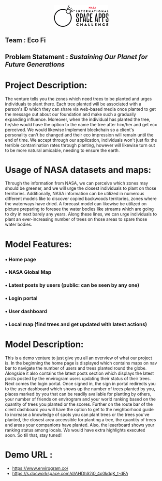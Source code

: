 <p align="center">
  <img src="https://github.com/anshcena/SpaceApp_EcoFi/blob/main/eco%20fi/assets/images/Horizontal%20Black.png" width="180" />
  </p>
  
 ## Team : Eco Fi
  
 ## Problem Statement : ***Sustaining Our Planet for Future Generations***
 
 # Project Description:

The venture tells you the zones which need trees to be planted and urges individuals to plant there. Each tree planted will be associated with a person's ID which they can share via web-based media once planted to get the message out about our foundation and make such a gradually expanding influence. Moreover, when the individual has planted the tree, he/she would have the option to the name the tree after him/her and get eco perceived. We would likewise Implement blockchain so a client's personality can't be changed and their eco impression will remain until the end of time. We accept through our application, individuals won't just fix the terrible contamination rates through planting, however will likewise turn out to be more natural amicable, needing to ensure the earth.

# Usage of NASA datasets and maps:
Through the information from NASA, we can perceive which zones may should be greener, and we will urge the closest individuals to plant on those territories. Additionally, NASA information can be utilized in numerous different models like to discover copied backwoods territories, zones where the waterways have dried. A forecast model can likewise be utilized on picture preparing to foresee the water bodies like streams which are going to dry in next barely any years. Along these lines, we can urge individuals to plant an ever-increasing number of trees on those areas to spare those water bodies.

# Model Features:
### •	Home page
### •	NASA Global Map
### •	Latest posts by users (public: can be seen by any one)
### •	Login portal
### •	User dashboard
### •	Local map (find trees and get updated with latest actions)

# Model Description:
This is a demo venture to just give you all an overview of what our project is. In the beginning the home page is displayed which contains maps on nav bar to navigate the number of users and trees planted round the globe. Alongside it also contains the latest posts section which displays the latest posts posted by the envirogram users updating their status of their trees.
Next comes the login portal. Once signed in, the sign in portal redirects you to the user dashboard which shows up the number of trees planted by you, places marked by you that can be readily available for planting by others, your number of friends on envirogram and your world ranking based on the quantity of trees you planted or the scores. Further on the route bar of the client dashboard you will have the option to get to the neighborhood guide to increase a knowledge of spots you can plant trees or the trees you've planted, the closest area accessible for planting a tree, the quantity of trees and areas your companions have planted. Also, the leaerboard shows your ranking status among locals.
We would have extra highlights executed soon. So till that, stay tuned!

# Demo URL :
- https://www.envirogram.co/
- https://s.docworkspace.com/d/AHDhS2i0_4o0kdqK_t-dFA
